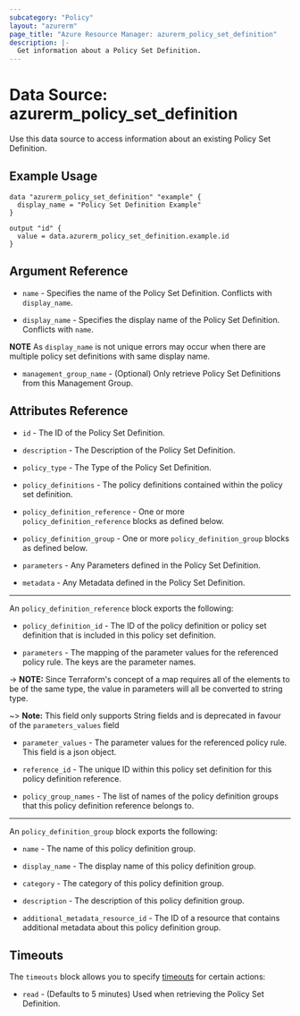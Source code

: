 ```yaml
---
subcategory: "Policy"
layout: "azurerm"
page_title: "Azure Resource Manager: azurerm_policy_set_definition"
description: |-
  Get information about a Policy Set Definition.
---
```


# Data Source: azurerm_policy_set_definition

Use this data source to access information about an existing Policy Set Definition.

## Example Usage

```hcl
data "azurerm_policy_set_definition" "example" {
  display_name = "Policy Set Definition Example"
}

output "id" {
  value = data.azurerm_policy_set_definition.example.id
}
```

## Argument Reference

* `name` - Specifies the name of the Policy Set Definition. Conflicts with `display_name`.

* `display_name` - Specifies the display name of the Policy Set Definition. Conflicts with `name`.

**NOTE** As `display_name` is not unique errors may occur when there are multiple policy set definitions with same display name. 

* `management_group_name` - (Optional) Only retrieve Policy Set Definitions from this Management Group.

## Attributes Reference

* `id` - The ID of the Policy Set Definition.

* `description` - The Description of the Policy Set Definition.

* `policy_type` - The Type of the Policy Set Definition.

* `policy_definitions` - The policy definitions contained within the policy set definition.

* `policy_definition_reference` - One or more `policy_definition_reference` blocks as defined below.

* `policy_definition_group` - One or more `policy_definition_group` blocks as defined below.

* `parameters` - Any Parameters defined in the Policy Set Definition.

* `metadata` - Any Metadata defined in the Policy Set Definition.

---

An `policy_definition_reference` block exports the following:

* `policy_definition_id` - The ID of the policy definition or policy set definition that is included in this policy set definition.

* `parameters` - The mapping of the parameter values for the referenced policy rule. The keys are the parameter names.

-> **NOTE:** Since Terraform's concept of a map requires all of the elements to be of the same type, the value in parameters will all be converted to string type.

~> **Note:** This field only supports String fields and is deprecated in favour of the `parameters_values` field

* `parameter_values` - The parameter values for the referenced policy rule. This field is a json object.

* `reference_id` - The unique ID within this policy set definition for this policy definition reference.

* `policy_group_names` - The list of names of the policy definition groups that this policy definition reference belongs to.

---

An `policy_definition_group` block exports the following:

* `name` - The name of this policy definition group.

* `display_name` - The display name of this policy definition group. 

* `category` - The category of this policy definition group.

* `description` - The description of this policy definition group.

* `additional_metadata_resource_id` - The ID of a resource that contains additional metadata about this policy definition group.

## Timeouts

The `timeouts` block allows you to specify [timeouts](https://www.terraform.io/docs/configuration/resources.html#timeouts) for certain actions:

* `read` - (Defaults to 5 minutes) Used when retrieving the Policy Set Definition.
